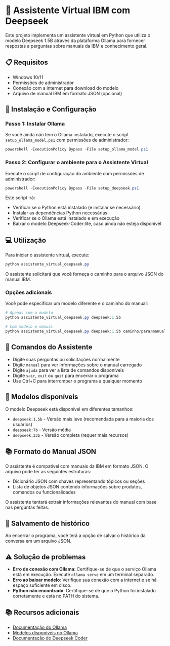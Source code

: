 # 🤖 Assistente Virtual IBM com Deepseek

Este projeto implementa um assistente virtual em Python que utiliza o modelo Deepseek 1.5B através da plataforma Ollama para fornecer respostas a perguntas sobre manuais da IBM e conhecimento geral.

## 📋 Requisitos

- Windows 10/11
- Permissões de administrador
- Conexão com a internet para download do modelo
- Arquivo de manual IBM em formato JSON (opcional)

## 🚀 Instalação e Configuração

### Passo 1: Instalar Ollama

Se você ainda não tem o Ollama instalado, execute o script `setup_ollama_model.ps1` com permissões de administrador:

```powershell
powershell -ExecutionPolicy Bypass -File setup_ollama_model.ps1
```

### Passo 2: Configurar o ambiente para o Assistente Virtual

Execute o script de configuração do ambiente com permissões de administrador:

```powershell
powershell -ExecutionPolicy Bypass -File setup_deepseek.ps1
```

Este script irá:
- Verificar se o Python está instalado (e instalar se necessário)
- Instalar as dependências Python necessárias
- Verificar se o Ollama está instalado e em execução
- Baixar o modelo Deepseek-Coder:lite, caso ainda não esteja disponível

## 💻 Utilização

Para iniciar o assistente virtual, execute:

```powershell
python assistente_virtual_deepseek.py
```

O assistente solicitará que você forneça o caminho para o arquivo JSON do manual IBM.

### Opções adicionais

Você pode especificar um modelo diferente e o caminho do manual:

```powershell
# Apenas com o modelo
python assistente_virtual_deepseek.py deepseek:1.5b

# Com modelo e manual
python assistente_virtual_deepseek.py deepseek:1.5b caminho/para/manual.json
```

## 📝 Comandos do Assistente

- Digite suas perguntas ou solicitações normalmente
- Digite `manual` para ver informações sobre o manual carregado
- Digite `ajuda` para ver a lista de comandos disponíveis
- Digite `sair`, `exit` ou `quit` para encerrar o programa
- Use Ctrl+C para interromper o programa a qualquer momento

## 🔄 Modelos disponíveis

O modelo Deepseek está disponível em diferentes tamanhos:

- `deepseek:1.5b` - Versão mais leve (recomendada para a maioria dos usuários)
- `deepseek:7b` - Versão média
- `deepseek:33b` - Versão completa (requer mais recursos)

## 📚 Formato do Manual JSON

O assistente é compatível com manuais da IBM em formato JSON. O arquivo pode ter as seguintes estruturas:
- Dicionário JSON com chaves representando tópicos ou seções
- Lista de objetos JSON contendo informações sobre produtos, comandos ou funcionalidades

O assistente tentará extrair informações relevantes do manual com base nas perguntas feitas.

## 📄 Salvamento de histórico

Ao encerrar o programa, você terá a opção de salvar o histórico da conversa em um arquivo JSON.

## ⚠️ Solução de problemas

- **Erro de conexão com Ollama**: Certifique-se de que o serviço Ollama está em execução. Execute `ollama serve` em um terminal separado.
- **Erro ao baixar modelo**: Verifique sua conexão com a internet e se há espaço suficiente em disco.
- **Python não encontrado**: Certifique-se de que o Python foi instalado corretamente e está no PATH do sistema.

## 📚 Recursos adicionais

- [Documentação do Ollama](https://ollama.ai/docs)
- [Modelos disponíveis no Ollama](https://ollama.ai/library)
- [Documentação do Deepseek Coder](https://github.com/deepseek-ai/deepseek-coder)